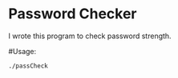 # Password Checker

I wrote this program to check password strength.

#Usage:

```bash
./passCheck
```

